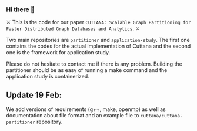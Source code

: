 ### Hi there 👋

⚔️ This is the code for our paper `CUTTANA: Scalable Graph Partitioning for Faster
Distributed Graph Databases and Analytics`. ⚔️

Two main repositories are `partitioner` and `application-study`. The first one contains the codes for the actual implementation of Cuttana and the second one is the framework for application study. 

Please do not hesitate to contact me if there is any problem. Building the partitioner should be as easy of running a make command and the application study is containerized. 

## Update 19 Feb:
We add versions of requirements (g++, make, openmp) as well as documentation about file format and an example file to `cuttana/cuttana-partitioner` repository. 
<!--
**cuttana/cuttana** is a ✨ _special_ ✨ repository because its `README.md` (this file) appears on your GitHub profile.

Here are some ideas to get you started:

- 🔭 I’m currently working on ...
- 🌱 I’m currently learning ...
- 👯 I’m looking to collaborate on ...
- 🤔 I’m looking for help with ...
- 💬 Ask me about ...
- 📫 How to reach me: ...
- 😄 Pronouns: ...
- ⚡ Fun fact: ...
-->
